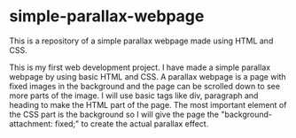 # simple-parallax-webpage
 This is a repository of a simple parallax webpage made using HTML and CSS.

This is my first web development project. I have made a simple parallax webpage by using basic HTML and CSS. 
A parallax webpage is a page with fixed images in the background and the page can be scrolled down to see more parts of the image.
I will use basic tags like div, paragraph and heading to make the HTML part of the page.
The most important element of the CSS part is the background so I will give the page the "background-attachment: fixed;" to create the actual parallax effect.